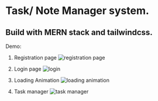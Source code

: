 # Task/ Note Manager system.

## Build with MERN stack and tailwindcss.

Demo:

1. Registration page
   ![registration page](https://raw.githubusercontent.com/iamAliAhad/Task-manager-System/master/frontend/public/readme/Register.PNG)

2. Login page
   ![login](https://raw.githubusercontent.com/iamAliAhad/Task-manager-System/master/frontend/public/readme/Login.PNG)

3. Loading Animation
   ![loading animation](https://raw.githubusercontent.com/iamAliAhad/Task-manager-System/master/frontend/public/readme/Loading-animation.PNG)

4. Task manager
   ![task manager](https://raw.githubusercontent.com/iamAliAhad/Task-manager-System/master/frontend/public/readme/task.PNG)
